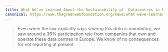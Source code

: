 ```yaml
---
title: What We’ve Learned About the Sustainability of  Datacentres in Europe From the EED
canonical: https://www.thegreenwebfoundation.org/news/what-weve-learned-about-the-sustainability-of-datacentres-in-europe-from-the-eed/
---
```


> Even when the law *explicitly says sharing this data is mandatory*, we saw around a 36% participation rate from companies that own and operate these data centres in Europe. We know of no consequences for not reporting at present.

